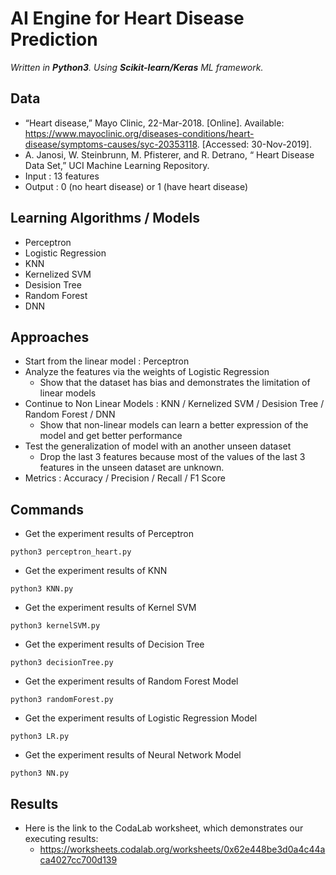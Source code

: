 # AI Engine for Heart Disease Prediction

_Written in **Python3**. Using **Scikit-learn/Keras** ML framework._

## Data
- “Heart disease,” Mayo Clinic, 22-Mar-2018. [Online]. Available: https://www.mayoclinic.org/diseases-conditions/heart-disease/symptoms-causes/syc-20353118. [Accessed: 30-Nov-2019].
- A. Janosi, W. Steinbrunn, M. Pfisterer, and R. Detrano, “ Heart Disease Data Set,” UCI Machine Learning Repository.
- Input : 13 features
- Output : 0 (no heart disease) or 1 (have heart disease)

## Learning Algorithms / Models
- Perceptron
- Logistic Regression
- KNN
- Kernelized SVM
- Desision Tree
- Random Forest
- DNN

## Approaches
- Start from the linear model : Perceptron
- Analyze the features via the weights of Logistic Regression
  * Show that the dataset has bias and demonstrates the limitation of linear models
- Continue to Non Linear Models : KNN / Kernelized SVM / Desision Tree / Random Forest / DNN
  * Show that non-linear models can learn a better expression of the model and get better performance
- Test the generalization of model with an another unseen dataset
  * Drop the last 3 features because most of the values of the last 3 features in the unseen dataset are unknown.
- Metrics : Accuracy / Precision / Recall / F1 Score

## Commands

- Get the experiment results of Perceptron 

```
python3 perceptron_heart.py
```

- Get the experiment results of KNN 

```
python3 KNN.py
```

- Get the experiment results of Kernel SVM

```
python3 kernelSVM.py
```

- Get the experiment results of Decision Tree

```
python3 decisionTree.py
```

- Get the experiment results of Random Forest Model

```
python3 randomForest.py
```

- Get the experiment results of Logistic Regression Model 

```
python3 LR.py
```

- Get the experiment results of Neural Network Model

```
python3 NN.py
```

## Results
- Here is the link to the CodaLab worksheet, which demonstrates our executing results:
  * https://worksheets.codalab.org/worksheets/0x62e448be3d0a4c44aca4027cc700d139
